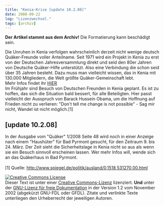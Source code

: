 ```yaml
---
title: "Kenia-Krise [update 10.2.08]"
date: 2008-09-22
log: "Lizenzwechsel."
tags: [archiv]
---
```

**Der Artikel stammt aus dem Archiv!** Die Formatierung kann beschädigt sein.

Die Unruhen in Kenia verfolgen wahrscheinlich derzeit nicht wenige deutsch Quäker-Freunde voller Anteilname. Seit 1971 wird ein Projekt in Kenia zu erst von der Deutschen Jahresversammlung direkt und seid den 80er Jahren von  Deutsche Quäker-Hilfe unterstützt. Also eine Verbindung die schon seid über 35 Jahren besteht. Dazu muss man vielleicht wissen, das in Kenia mit 130.000 Mitgliedern, die Welt größte Quäker-Gemeinschaft lebt. 
<br>
Mehr Infos findet ihr <a href="http://www.quaekerhilfe.org/pdf/4.01_Kenia_11.05.pdf">HIER</a>
<br>
Im Frühjahr sind Besuch von Deutschen Freunden in Kenia geplant. Es ist zu hoffen, das sich die Situation bald bessert, für alle Beteiligten. Hier passt vielleicht der Ausspruch von Barack Hussein Obama, um die Hoffnung auf Frieden nicht zu verlieren: "Don't tell me change is not possible" - Sag mir nicht, Wandel ist nicht möglich.[1]

## [update 10.2.08] ##

In der Ausgabe vom "Quäker" 1/2008 Seite 48 wird noch in einer Anzeige nach einem "Haushüter" für Bad Pyrmont gesucht, für den Zeitraum 9. bis 24. März. Der Zeit sieht die Sicherheitslage in Kenia nicht so aus als wenn sie ein Besuch sinnvoll erscheinen lassen. Wer mehr Infos will, wende sich an das Quäkerhaus in Bad Pyrmont. 
<br>
<br>
[1] Quelle: http://www.spiegel.de/politik/ausland/0,1518,531270,00.html


<a rel="license" href="http://creativecommons.org/licenses/by-sa/3.0/de/"><img alt="Creative Commons License" style="border-width:0" src="http://i.creativecommons.org/l/by-sa/3.0/de/88x31.png" /></a><br />Dieser <span xmlns:dc="http://purl.org/dc/elements/1.1/" href="http://purl.org/dc/dcmitype/Text" rel="dc:type">Text</span> ist unter einer <a rel="license" href="http://creativecommons.org/licenses/by-sa/3.0/de/">Creative Commons-Lizenz</a> lizenziert. **Und** unter der <a href="http://de.wikipedia.org/wiki/GFDL">GNU-Lizenz für freie Dokumentation</a> in der Version 1.2 vom November 2002 (abgekürzt GNU-FDL oder GFDL). Zitate und verlinkte Texte unterliegen den Urheberrecht der jeweiligen Autoren.
